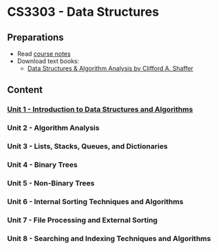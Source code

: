 # CS3303 - Data Structures

## Preparations

- Read [course notes](CS3303_Course_Introduction_Notes%204-2019.pdf)
- Download text books:
  - [Data Structures & Algorithm Analysis by Clifford A. Shaffer](https://people.cs.vt.edu/shaffer/Book/JAVA3elatest.pdf)

## Content

### [Unit 1 - Introduction to Data Structures and Algorithms](unit1/README.md)

### Unit 2 - Algorithm Analysis

### Unit 3 - Lists, Stacks, Queues, and Dictionaries

### Unit 4 - Binary Trees

### Unit 5 - Non-Binary Trees

### Unit 6 - Internal Sorting Techniques and Algorithms

### Unit 7 - File Processing and External Sorting

### Unit 8 - Searching and Indexing Techniques and Algorithms